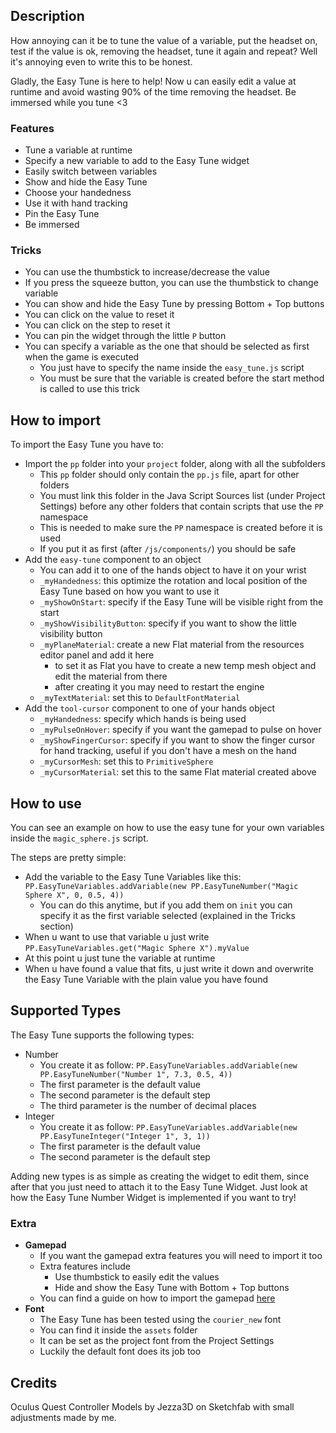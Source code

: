 ## Description
How annoying can it be to tune the value of a variable, put the headset on, test if the value is ok, removing the headset, tune it again and repeat? Well it's annoying even to write this to be honest.

Gladly, the Easy Tune is here to help! Now u can easily edit a value at runtime and avoid wasting 90% of the time removing the headset.
Be immersed while you tune <3

### Features
  - Tune a variable at runtime
  - Specify a new variable to add to the Easy Tune widget
  - Easily switch between variables
  - Show and hide the Easy Tune
  - Choose your handedness
  - Use it with hand tracking
  - Pin the Easy Tune
  - Be immersed

### Tricks
  - You can use the thumbstick to increase/decrease the value
  - If you press the squeeze button, you can use the thumbstick to change variable
  - You can show and hide the Easy Tune by pressing Bottom + Top buttons
  - You can click on the value to reset it
  - You can click on the step to reset it
  - You can pin the widget through the little `P` button
  - You can specify a variable as the one that should be selected as first when the game is executed
    - You just have to specify the name inside the `easy_tune.js` script
    - You must be sure that the variable is created before the start method is called to use this trick

## How to import
To import the Easy Tune you have to:
  - Import the `pp` folder into your `project` folder, along with all the subfolders
    - This `pp` folder should only contain the `pp.js` file, apart for other folders
    - You must link this folder in the Java Script Sources list (under Project Settings) before any other folders that contain scripts that use the `PP` namespace
    - This is needed to make sure the `PP` namespace is created before it is used 
    - If you put it as first (after `/js/components/`) you should be safe
  - Add the `easy-tune` component to an object
    - You can add it to one of the hands object to have it on your wrist
    - `_myHandedness`: this optimize the rotation and local position of the Easy Tune based on how you want to use it
    - `_myShowOnStart`: specify if the Easy Tune will be visible right from the start
    - `_myShowVisibilityButton`: specify if you want to show the little visibility button
    - `_myPlaneMaterial`: create a new Flat material from the resources editor panel and add it here
      - to set it as Flat you have to create a new temp mesh object and edit the material from there
      - after creating it you may need to restart the engine
    - `_myTextMaterial`: set this to `DefaultFontMaterial`
  - Add the `tool-cursor` component to one of your hands object
    - `_myHandedness`: specify which hands is being used
    - `_myPulseOnHover`: specify if you want the gamepad to pulse on hover
    - `_myShowFingerCursor`: specify if you want to show the finger cursor for hand tracking, useful if you don't have a mesh on the hand
    - `_myCursorMesh`: set this to `PrimitiveSphere`
    - `_myCursorMaterial`: set this to the same Flat material created above

## How to use
You can see an example on how to use the easy tune for your own variables inside the `magic_sphere.js` script.

The steps are pretty simple:
  - Add the variable to the Easy Tune Variables like this: `PP.EasyTuneVariables.addVariable(new PP.EasyTuneNumber("Magic Sphere X", 0, 0.5, 4))`
    - You can do this anytime, but if you add them on `init` you can specify it as the first variable selected (explained in the Tricks section)
  - When u want to use that variable u just write `PP.EasyTuneVariables.get("Magic Sphere X").myValue`
  - At this point u just tune the variable at runtime
  - When u have found a value that fits, u just write it down and overwrite the Easy Tune Variable with the plain value you have found

## Supported Types
The Easy Tune supports the following types:
  - Number
    - You create it as follow: `PP.EasyTuneVariables.addVariable(new PP.EasyTuneNumber("Number 1", 7.3, 0.5, 4))`
    - The first parameter is the default value
    - The second parameter is the default step
    - The third parameter is the number of decimal places
  - Integer
    - You create it as follow: `PP.EasyTuneVariables.addVariable(new PP.EasyTuneInteger("Integer 1", 3, 1))`
    - The first parameter is the default value
    - The second parameter is the default step

Adding new types is as simple as creating the widget to edit them, since after that you just need to attach it to the Easy Tune Widget.
Just look at how the Easy Tune Number Widget is implemented if you want to try!

### Extra
  - **Gamepad**
    - If you want the gamepad extra features you will need to import it too
    - Extra features include
      - Use thumbstick to easily edit the values
      - Hide and show the Easy Tune with Bottom + Top buttons
    - You can find a guide on how to import the gamepad [here](https://github.com/SignorPipo/wle_gamepad)
  - **Font**
    - The Easy Tune has been tested using the `courier_new` font
    - You can find it inside the `assets` folder
    - It can be set as the project font from the Project Settings
    - Luckily the default font does its job too

## Credits
Oculus Quest Controller Models by Jezza3D on Sketchfab with small adjustments made by me.
